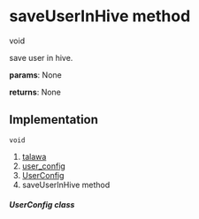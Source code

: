 
<div>

# saveUserInHive method

</div>


void 



save user in hive.

**params**: None

**returns**: None



## Implementation

``` language-dart
void  
```







1.  [talawa](../../index.md)
2.  [user_config](../../services_user_config/)
3.  [UserConfig](../../services_user_config/UserConfig-class.md)
4.  saveUserInHive method

##### UserConfig class







